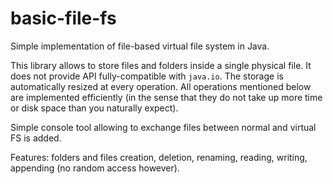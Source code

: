 # basic-file-fs

Simple implementation of file-based virtual file system in Java.

This library allows to store files and folders inside a single physical file. It does not provide API fully-compatible with
`java.io`. The storage is automatically resized at every operation. All operations mentioned below are implemented efficiently
(in the sense that they do not take up more time or disk space than you naturally expect).

Simple console tool allowing to exchange files between normal and virtual FS is added.

Features: folders and files creation, deletion, renaming, reading, writing, appending (no random access however).
